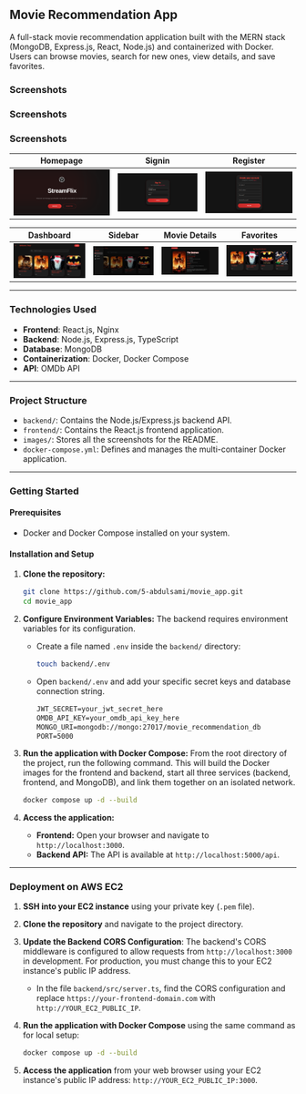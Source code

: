 ## Movie Recommendation App

A full-stack movie recommendation application built with the MERN stack (MongoDB, Express.js, React, Node.js) and containerized with Docker. Users can browse movies, search for new ones, view details, and save favorites.

### Screenshots

### Screenshots

### Screenshots

| Homepage | Signin | Register |
|----------|--------|----------|
| ![Homepage](https://raw.githubusercontent.com/5-abdulsami/movie_app/main/images/homepage.png) | ![Signin](https://raw.githubusercontent.com/5-abdulsami/movie_app/main/images/signin.png) | ![Register](https://raw.githubusercontent.com/5-abdulsami/movie_app/main/images/register.png) |

| Dashboard | Sidebar | Movie Details | Favorites |
|-----------|---------|---------------|-----------|
| ![Dashboard](https://raw.githubusercontent.com/5-abdulsami/movie_app/main/images/dashboard.png) | ![Sidebar](https://raw.githubusercontent.com/5-abdulsami/movie_app/main/images/sidebar.png) | ![Movie Details](https://raw.githubusercontent.com/5-abdulsami/movie_app/main/images/movie_details.png) | ![Favorites](https://raw.githubusercontent.com/5-abdulsami/movie_app/main/images/favorites.png) |


-----

### Technologies Used

  * **Frontend**: React.js, Nginx
  * **Backend**: Node.js, Express.js, TypeScript
  * **Database**: MongoDB
  * **Containerization**: Docker, Docker Compose
  * **API**: OMDb API

-----

### Project Structure

  * `backend/`: Contains the Node.js/Express.js backend API.
  * `frontend/`: Contains the React.js frontend application.
  * `images/`: Stores all the screenshots for the README.
  * `docker-compose.yml`: Defines and manages the multi-container Docker application.

-----

### Getting Started

#### Prerequisites

  * Docker and Docker Compose installed on your system.

#### Installation and Setup

1.  **Clone the repository:**

    ```bash
    git clone https://github.com/5-abdulsami/movie_app.git
    cd movie_app
    ```

2.  **Configure Environment Variables:**
    The backend requires environment variables for its configuration.

      * Create a file named `.env` inside the `backend/` directory:
        ```bash
        touch backend/.env
        ```
      * Open `backend/.env` and add your specific secret keys and database connection string.
        ```
        JWT_SECRET=your_jwt_secret_here
        OMDB_API_KEY=your_omdb_api_key_here
        MONGO_URI=mongodb://mongo:27017/movie_recommendation_db
        PORT=5000
        ```

3.  **Run the application with Docker Compose:**
    From the root directory of the project, run the following command. This will build the Docker images for the frontend and backend, start all three services (backend, frontend, and MongoDB), and link them together on an isolated network.

    ```bash
    docker compose up -d --build
    ```

4.  **Access the application:**

      * **Frontend:** Open your browser and navigate to `http://localhost:3000`.
      * **Backend API:** The API is available at `http://localhost:5000/api`.

-----

### Deployment on AWS EC2

1.  **SSH into your EC2 instance** using your private key (`.pem` file).

2.  **Clone the repository** and navigate to the project directory.

3.  **Update the Backend CORS Configuration**:
    The backend's CORS middleware is configured to allow requests from `http://localhost:3000` in development. For production, you must change this to your EC2 instance's public IP address.

      * In the file `backend/src/server.ts`, find the CORS configuration and replace `https://your-frontend-domain.com` with `http://YOUR_EC2_PUBLIC_IP`.

4.  **Run the application with Docker Compose** using the same command as for local setup:

    ```bash
    docker compose up -d --build
    ```

5.  **Access the application** from your web browser using your EC2 instance's public IP address: `http://YOUR_EC2_PUBLIC_IP:3000`.
